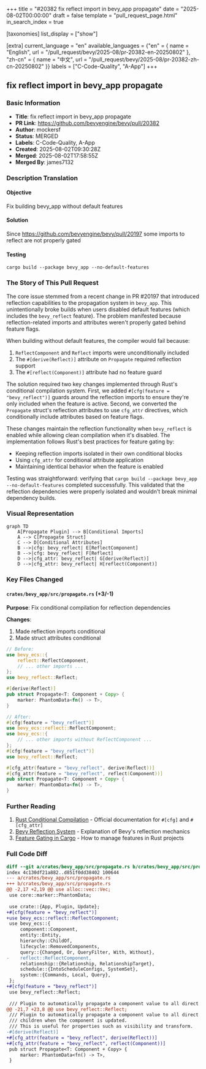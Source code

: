 +++
title = "#20382 fix reflect import in bevy_app propagate"
date = "2025-08-02T00:00:00"
draft = false
template = "pull_request_page.html"
in_search_index = true

[taxonomies]
list_display = ["show"]

[extra]
current_language = "en"
available_languages = {"en" = { name = "English", url = "/pull_request/bevy/2025-08/pr-20382-en-20250802" }, "zh-cn" = { name = "中文", url = "/pull_request/bevy/2025-08/pr-20382-zh-cn-20250802" }}
labels = ["C-Code-Quality", "A-App"]
+++

## fix reflect import in bevy_app propagate

### Basic Information
- **Title**: fix reflect import in bevy_app propagate
- **PR Link**: https://github.com/bevyengine/bevy/pull/20382
- **Author**: mockersf
- **Status**: MERGED
- **Labels**: C-Code-Quality, A-App
- **Created**: 2025-08-02T09:30:28Z
- **Merged**: 2025-08-02T17:58:55Z
- **Merged By**: james7132

### Description Translation
#### Objective
Fix building bevy_app without default features

#### Solution
Since https://github.com/bevyengine/bevy/pull/20197 some imports to reflect are not properly gated

#### Testing
```
cargo build --package bevy_app --no-default-features
```

### The Story of This Pull Request

The core issue stemmed from a recent change in PR #20197 that introduced reflection capabilities to the propagation system in `bevy_app`. This unintentionally broke builds when users disabled default features (which includes the `bevy_reflect` feature). The problem manifested because reflection-related imports and attributes weren't properly gated behind feature flags.

When building without default features, the compiler would fail because:
1. `ReflectComponent` and `Reflect` imports were unconditionally included
2. The `#[derive(Reflect)]` attribute on `Propagate` required reflection support
3. The `#[reflect(Component)]` attribute had no feature guard

The solution required two key changes implemented through Rust's conditional compilation system. First, we added `#[cfg(feature = "bevy_reflect")]` guards around the reflection imports to ensure they're only included when the feature is active. Second, we converted the `Propagate` struct's reflection attributes to use `cfg_attr` directives, which conditionally include attributes based on feature flags.

These changes maintain the reflection functionality when `bevy_reflect` is enabled while allowing clean compilation when it's disabled. The implementation follows Rust's best practices for feature gating by:
- Keeping reflection imports isolated in their own conditional blocks
- Using `cfg_attr` for conditional attribute application
- Maintaining identical behavior when the feature is enabled

Testing was straightforward: verifying that `cargo build --package bevy_app --no-default-features` completed successfully. This validated that the reflection dependencies were properly isolated and wouldn't break minimal dependency builds.

### Visual Representation

```mermaid
graph TD
    A[Propagate Plugin] --> B[Conditional Imports]
    A --> C[Propagate Struct]
    C --> D[Conditional Attributes]
    B -->|cfg: bevy_reflect| E[ReflectComponent]
    B -->|cfg: bevy_reflect| F[Reflect]
    D -->|cfg_attr: bevy_reflect| G[derive(Reflect)]
    D -->|cfg_attr: bevy_reflect| H[reflect(Component)]
```

### Key Files Changed

#### `crates/bevy_app/src/propagate.rs` (+3/-1)
**Purpose**: Fix conditional compilation for reflection dependencies

**Changes**:
1. Made reflection imports conditional
2. Made struct attributes conditional

```rust
// Before:
use bevy_ecs::{
    reflect::ReflectComponent,
    // ... other imports ...
};
use bevy_reflect::Reflect;

#[derive(Reflect)]
pub struct Propagate<T: Component + Copy> {
    marker: PhantomData<fn() -> T>,
}

// After:
#[cfg(feature = "bevy_reflect")]
use bevy_ecs::reflect::ReflectComponent;
use bevy_ecs::{
    // ... other imports without ReflectComponent ...
};
#[cfg(feature = "bevy_reflect")]
use bevy_reflect::Reflect;

#[cfg_attr(feature = "bevy_reflect", derive(Reflect))]
#[cfg_attr(feature = "bevy_reflect", reflect(Component))]
pub struct Propagate<T: Component + Copy> {
    marker: PhantomData<fn() -> T>,
}
```

### Further Reading
1. [Rust Conditional Compilation](https://doc.rust-lang.org/reference/conditional-compilation.html) - Official documentation for `#[cfg]` and `#[cfg_attr]`
2. [Bevy Reflection System](https://bevyengine.org/learn/book/migration-guides/0.10-0.11/#reflect-refactor) - Explanation of Bevy's reflection mechanics
3. [Feature Gating in Cargo](https://doc.rust-lang.org/cargo/reference/features.html) - How to manage features in Rust projects

### Full Code Diff
```diff
diff --git a/crates/bevy_app/src/propagate.rs b/crates/bevy_app/src/propagate.rs
index 4c130df21a882..d851f0dd38402 100644
--- a/crates/bevy_app/src/propagate.rs
+++ b/crates/bevy_app/src/propagate.rs
@@ -2,17 +2,19 @@ use alloc::vec::Vec;
 use core::marker::PhantomData;
 
 use crate::{App, Plugin, Update};
+#[cfg(feature = "bevy_reflect")]
+use bevy_ecs::reflect::ReflectComponent;
 use bevy_ecs::{
     component::Component,
     entity::Entity,
     hierarchy::ChildOf,
     lifecycle::RemovedComponents,
     query::{Changed, Or, QueryFilter, With, Without},
-    reflect::ReflectComponent,
     relationship::{Relationship, RelationshipTarget},
     schedule::{IntoScheduleConfigs, SystemSet},
     system::{Commands, Local, Query},
 };
+#[cfg(feature = "bevy_reflect")]
 use bevy_reflect::Reflect;
 
 /// Plugin to automatically propagate a component value to all direct and transient relationship
@@ -21,7 +23,8 @@ use bevy_reflect::Reflect;
 /// Plugin to automatically propagate a component value to all direct and transient relationship
 /// children when the component is updated.
 /// This is useful for properties such as visibility and transform.
-#[derive(Reflect)]
+#[cfg_attr(feature = "bevy_reflect", derive(Reflect))]
+#[cfg_attr(feature = "bevy_reflect", reflect(Component))]
 pub struct Propagate<T: Component + Copy> {
     marker: PhantomData<fn() -> T>,
 }
```